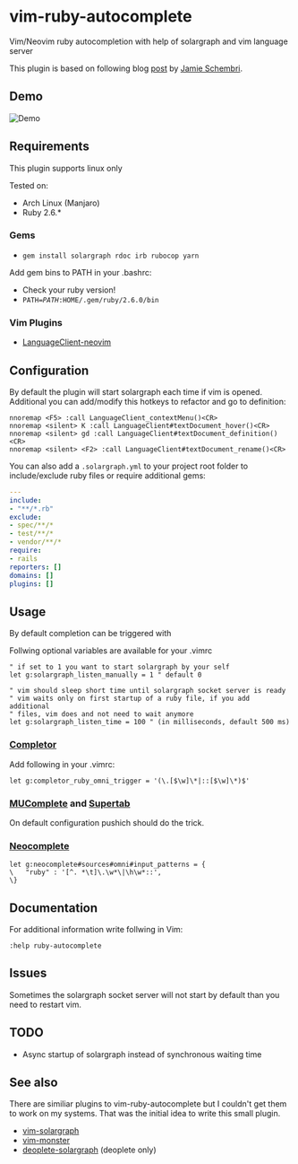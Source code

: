 # vim-ruby-autocomplete
Vim/Neovim ruby autocompletion with help of solargraph and vim language server

This plugin is based on following blog
[post](https://blog.schembri.me/post/solargraph-in-vim/) by [Jamie Schembri](https://github.com/shkm).

## Demo
![Demo](https://shadowsith.de/vim-ruby-autocomplete/demo.gif)

## Requirements
This plugin supports linux only<br>

Tested on:
* Arch Linux (Manjaro)
* Ruby 2.6.\*

### Gems
* <code>gem install solargraph rdoc irb rubocop yarn</code>

Add gem bins to PATH in your .bashrc:
* Check your ruby version!
* <code>PATH=$PATH:$HOME/.gem/ruby/2.6.0/bin</code>  

### Vim Plugins
* [LanguageClient-neovim](https://github.com/autozimu/LanguageClient-neovim)

## Configuration
By default the plugin will start solargraph each time if vim is opened.<br>
Additional you can add/modify this hotkeys to refactor and go to definition:
``` vim
nnoremap <F5> :call LanguageClient_contextMenu()<CR>
nnoremap <silent> K :call LanguageClient#textDocument_hover()<CR>
nnoremap <silent> gd :call LanguageClient#textDocument_definition()<CR>
nnoremap <silent> <F2> :call LanguageClient#textDocument_rename()<CR>
```
You can also add a <code>.solargraph.yml</code> to your project root folder to include/exclude
ruby files or require additional gems:
``` yml
---
include:
- "**/*.rb"
exclude:
- spec/**/*
- test/**/*
- vendor/**/*
require:
- rails
reporters: []
domains: []
plugins: []
```

## Usage
By default completion can be triggered with <C-X><C-O>

Follwing optional variables are available for your .vimrc
``` vim
" if set to 1 you want to start solargraph by your self
let g:solargraph_listen_manually = 1 " default 0

" vim should sleep short time until solargraph socket server is ready
" vim waits only on first startup of a ruby file, if you add additional
" files, vim does and not need to wait anymore
let g:solargraph_listen_time = 100 " (in milliseconds, default 500 ms)
```

### [Completor](https://github.com/maralla/completor.vim)
Add following in your .vimrc:
``` vim
let g:completor_ruby_omni_trigger = '(\.[$\w]\*|::[$\w]\*)$'
```

### [MUComplete](https://github.com/lifepillar/vim-mucomplete) and [Supertab](https://github.com/ervandew/supertab)
On default configuration pushich <Tab> should do the trick.

### [Neocomplete](https://github.com/Shougo/neocomplete.vim)
``` vim
let g:neocomplete#sources#omni#input_patterns = {
\   "ruby" : '[^. *\t]\.\w*\|\h\w*::',
\}

```

## Documentation
For additional information write follwing in Vim:
``` vim
:help ruby-autocomplete

```

## Issues
Sometimes the solargraph socket server will not start by default 
than you need to restart vim.

## TODO
* Async startup of solargraph instead of synchronous waiting time

## See also
There are similiar plugins to vim-ruby-autocomplete but I couldn't get them to work
on my systems. That was the initial idea to write this small plugin. 
* [vim-solargraph](https://github.com/hackhowtofaq/vim-solargraph)
* [vim-monster](https://github.com/osyo-manga/vim-monster)
* [deoplete-solargraph](https://github.com/uplus/deoplete-solargraph) (deoplete only)

